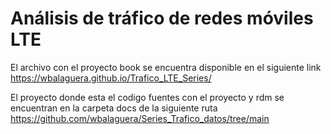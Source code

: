 # Análisis de tráfico de redes móviles LTE

El archivo con el proyecto book se encuentra disponible en el siguiente link
https://wbalaguera.github.io/Trafico_LTE_Series/

El proyecto donde esta el codigo fuentes con el proyecto y rdm se encuentran en la carpeta docs
de la siguiente  ruta
https://github.com/wbalaguera/Series_Trafico_datos/tree/main

